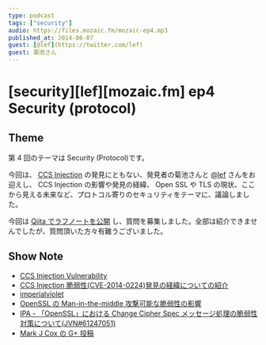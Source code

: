 ```yaml
---
type: podcast
tags: ["security"]
audio: https://files.mozaic.fm/mozaic-ep4.mp3
published_at: 2014-06-07
guest: [@lef](https://twitter.com/lef)
guest: 菊池さん
---
```


# [security][lef][mozaic.fm] ep4 Security (protocol)

## Theme

第 4 回のテーマは Security (Protocol)です。

今回は、 [CCS Injection](http://ccsinjection.lepidum.co.jp/ja.html) の発見にともない、発見者の菊池さんと [@lef](https://twitter.com/lefb) さんをお迎えし、 CCS Injection の影響や発見の経緯、 Open SSL や TLS の現状、ここから見える未来など、プロトコル寄りのセキュリティをテーマに、議論しました。

今回は [Qiita でラフノートを公開](http://qiita.com/Jxck_/items/324f5b68f2da4add6a45) し、質問を募集しました。全部は紹介できませんでしたが、質問頂いた方々有難うございました。

## Show Note

- [CCS Injection Vulnerability](http://ccsinjection.lepidum.co.jp/ja.html)
- [CCS Injection 脆弱性(CVE-2014-0224)発見の経緯についての紹介](http://ccsinjection.lepidum.co.jp/blog/2014-06-05/CCS-Injection/index.html)
- [imperialviolet](https://www.imperialviolet.org/2014/06/05/earlyccs.html)
- [OpenSSL の Man-in-the-middle 攻撃可能な脆弱性の影響](https://sect.iij.ad.jp/d/2014/06/069806.html)
- [IPA - 「OpenSSL」における Change Cipher Spec メッセージ処理の脆弱性対策について(JVN#61247051)](http://www.ipa.go.jp/security/ciadr/vul/20140606-jvn.html)
- [Mark J Cox の G+ 投稿](https://plus.google.com/app/basic/stream/z12xhp3hbzbhhjgfm22ncvtbeua1dpaa004)
